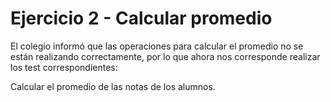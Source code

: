# Ejercicio 2 - Calcular promedio

El colegio informó que las operaciones para calcular el promedio no se están realizando correctamente, por lo que ahora nos corresponde realizar los test correspondientes:

Calcular el promedio de las notas de los alumnos.
